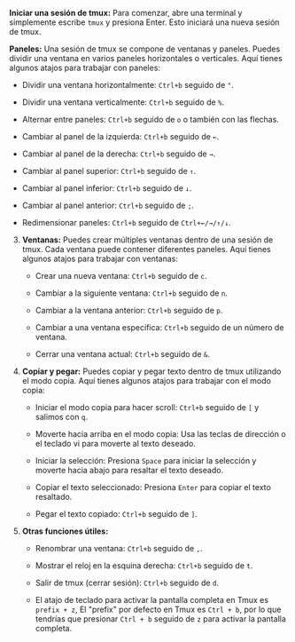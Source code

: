 **Iniciar una sesión de tmux:** Para comenzar, abre una terminal y simplemente escribe `tmux` y presiona Enter. Esto iniciará una nueva sesión de tmux.

**Paneles:** Una sesión de tmux se compone de ventanas y paneles. Puedes dividir una ventana en varios paneles horizontales o verticales. Aquí tienes algunos atajos para trabajar con paneles:

- Dividir una ventana horizontalmente: `Ctrl+b` seguido de `"`.

- Dividir una ventana verticalmente: `Ctrl+b` seguido de `%`.

- Alternar entre paneles: `Ctrl+b` seguido de `o` o también con las flechas.

- Cambiar al panel de la izquierda: `Ctrl+b` seguido de `←`.

- Cambiar al panel de la derecha: `Ctrl+b` seguido de `→`.

- Cambiar al panel superior: `Ctrl+b` seguido de `↑`.

- Cambiar al panel inferior: `Ctrl+b` seguido de `↓`.

- Cambiar al panel anterior: `Ctrl+b` seguido de `;`.

- Redimensionar paneles: `Ctrl+b` seguido de `Ctrl+←/→/↑/↓`.

3. **Ventanas:** Puedes crear múltiples ventanas dentro de una sesión de tmux. Cada ventana puede contener diferentes paneles. Aquí tienes algunos atajos para trabajar con ventanas:
    
    - Crear una nueva ventana: `Ctrl+b` seguido de `c`.
    
    - Cambiar a la siguiente ventana: `Ctrl+b` seguido de `n`.
    
    - Cambiar a la ventana anterior: `Ctrl+b` seguido de `p`.
    
    - Cambiar a una ventana específica: `Ctrl+b` seguido de un número de ventana.
    
    - Cerrar una ventana actual: `Ctrl+b` seguido de `&`.

4. **Copiar y pegar:** Puedes copiar y pegar texto dentro de tmux utilizando el modo copia. Aquí tienes algunos atajos para trabajar con el modo copia:
    
    - Iniciar el modo copia para hacer scroll: `Ctrl+b` seguido de `[` y salimos con `q`.
    
    - Moverte hacia arriba en el modo copia: Usa las teclas de dirección o el teclado vi para moverte al texto deseado.
    
    - Iniciar la selección: Presiona `Space` para iniciar la selección y moverte hacia abajo para resaltar el texto deseado.
    
    - Copiar el texto seleccionado: Presiona `Enter` para copiar el texto resaltado.
    
    - Pegar el texto copiado: `Ctrl+b` seguido de `]`.

5. **Otras funciones útiles:**
    
    - Renombrar una ventana: `Ctrl+b` seguido de `,`.
    
    - Mostrar el reloj en la esquina derecha: `Ctrl+b` seguido de `t`.
    
    - Salir de tmux (cerrar sesión): `Ctrl+b` seguido de `d`.
    
    - El atajo de teclado para activar la pantalla completa en Tmux es `prefix + z`, El "prefix" por defecto en Tmux es `Ctrl + b`, por lo que tendrías que presionar `Ctrl + b` seguido de `z` para activar la pantalla completa.